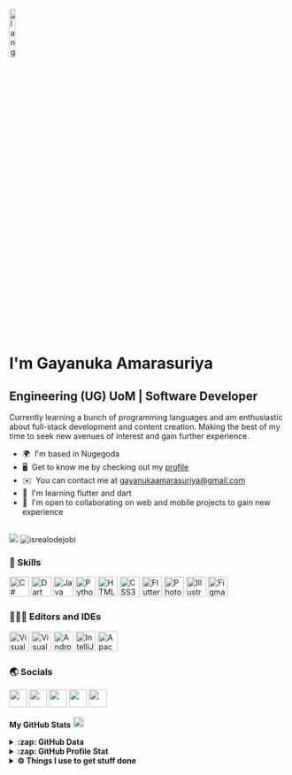 <p align="left"><img width=15%" src="https://github.com/alansmathew/alansmathew/raw/master/lang.gif" alt="lang image here" /></p>


I'm Gayanuka Amarasuriya
============================================================================================================================================

Engineering (UG) UoM | Software Developer
-----------------------------------------

Currently learning a bunch of programming languages and am enthusiastic about full-stack development and content creation. Making the best of my time to seek new avenues of interest and gain further experience.

*   🌍  I'm based in Nugegoda
*   🖥️  Get to know me by checking out my [profile](http://https://bio.link/gayanukaa)
*   ✉️  You can contact me at [gayanukaamarasuriya@gmail.com](mailto:gayanukaamarasuriya@gmail.com)
*   🧠  I'm learning flutter and dart
*   🤝  I'm open to collaborating on web and mobile projects to gain new experience <br>
<br>
<a href="https://www.github.com/Gayanukaa" target="_blank" rel="noreferrer"><img src="https://img.shields.io/github/followers/Gayanukaa?logo=github&style=for-the-badge&color=0891b2&labelColor=1c1917" /></a>
<img src="https://komarev.com/ghpvc/?username=Gayanukaa&label=Profile%20views&color=1c1917" alt="isrealodejobi"/>

### 🔨 Skills 
<p align="left">
<a href="https://docs.microsoft.com/en-us/dotnet/csharp/" target="_blank" rel="noreferrer"><img src="https://raw.githubusercontent.com/danielcranney/readme-generator/main/public/icons/skills/csharp-colored.svg" width="36" height="36" alt="C#" /></a>
<a href="https://dart.dev/" target="_blank" rel="noreferrer"><img src="https://raw.githubusercontent.com/danielcranney/readme-generator/main/public/icons/skills/dart-colored.svg" width="36" height="36" alt="Dart" /></a>
<a href="https://www.oracle.com/java/" target="_blank" rel="noreferrer"><img src="https://raw.githubusercontent.com/danielcranney/readme-generator/main/public/icons/skills/java-colored.svg" width="36" height="36" alt="Java" /></a>
<a href="https://www.python.org/" target="_blank" rel="noreferrer"><img src="https://raw.githubusercontent.com/danielcranney/readme-generator/main/public/icons/skills/python-colored.svg" width="36" height="36" alt="Python" /></a>
<a href="https://developer.mozilla.org/en-US/docs/Glossary/HTML5" target="_blank" rel="noreferrer"><img src="https://raw.githubusercontent.com/danielcranney/readme-generator/main/public/icons/skills/html5-colored.svg" width="36" height="36" alt="HTML5" /></a>
<a href="https://www.w3.org/TR/CSS/#css" target="_blank" rel="noreferrer"><img src="https://raw.githubusercontent.com/danielcranney/readme-generator/main/public/icons/skills/css3-colored.svg" width="36" height="36" alt="CSS3" /></a>
<a href="https://flutter.dev/" target="_blank" rel="noreferrer"><img src="https://raw.githubusercontent.com/danielcranney/readme-generator/main/public/icons/skills/flutter-colored.svg" width="36" height="36" alt="Flutter" /></a>
<a href="https://www.adobe.com/uk/products/photoshop.html" target="_blank" rel="noreferrer"><img src="https://raw.githubusercontent.com/danielcranney/readme-generator/main/public/icons/skills/photoshop-colored-dark.svg" width="36" height="36" alt="Photoshop" /></a>
<a href="adobe.com/uk/products/illustrator.html" target="_blank" rel="noreferrer"><img src="https://raw.githubusercontent.com/danielcranney/readme-generator/main/public/icons/skills/illustrator-colored-dark.svg" width="36" height="36" alt="Illustrator" /></a>
<a href="https://www.figma.com/" target="_blank" rel="noreferrer"><img src="https://raw.githubusercontent.com/danielcranney/readme-generator/main/public/icons/skills/figma-colored.svg" width="36" height="36" alt="Figma" /></a>
</p>

### 👨🏻‍💻 Editors and IDEs 
<p align="left">
<a href="https://code.visualstudio.com" target="_blank" rel="noreferrer"><img src="https://img.icons8.com/fluency/2x/visual-studio-code-2019.png" width="36" height="36" alt="Visual Studio Code" /></a>
<a href="https://visualstudio.microsoft.com" target="_blank" rel="noreferrer"><img src="https://img.icons8.com/fluency/512/visual-studio.png" width="36" height="36" alt="Visual Studio" /></a>
<a href="https://developer.android.com/studio" target="_blank" rel="noreferrer"><img src="https://img.icons8.com/fluency/512/android-studio--v3.png" width="36" height="36" alt="Android Studio" /></a>
<a href="https://www.jetbrains.com/idea/" target="_blank" rel="noreferrer"><img src="https://img.icons8.com/color/512/intellij-idea.png" width="36" height="36" alt="IntelliJ IDEA" /></a>
<a href="https://netbeans.apache.org" target="_blank" rel="noreferrer"><img src="https://netbeans.apache.org/images/apache-netbeans.svg" width="36" height="36" alt="Apache Netbeans" /></a>
</p>
                    
### 🌏 Socials
<p align="left"> <a href="https://www.facebook.com/gayanuka.amarasuriya" target="_blank" rel="noreferrer"><img src="https://raw.githubusercontent.com/danielcranney/readme-generator/main/public/icons/socials/facebook.svg" width="32" height="32" /></a> <a href="https://www.github.com/Gayanukaa" target="_blank" rel="noreferrer"><img src="https://raw.githubusercontent.com/danielcranney/readme-generator/main/public/icons/socials/github-dark.svg" width="32" height="32" /></a> <a href="https://www.linkedin.com/in/gayanuka-amarasuriya" target="_blank" rel="noreferrer"><img src="https://raw.githubusercontent.com/danielcranney/readme-generator/main/public/icons/socials/linkedin.svg" width="32" height="32" /></a> <a href="https://www.stackoverflow.com/users/18101297/gayanuka-amarasuriya" target="_blank" rel="noreferrer"><img src="https://raw.githubusercontent.com/danielcranney/readme-generator/main/public/icons/socials/stackoverflow.svg" width="32" height="32" /></a> <a href="https://www.twitter.com/Gayanukaaa" target="_blank" rel="noreferrer"><img src="https://raw.githubusercontent.com/danielcranney/readme-generator/main/public/icons/socials/twitter.svg" width="32" height="32" /></a></p>


<b>My GitHub Stats</b> <img src = "https://i.pinimg.com/originals/65/c4/f4/65c4f452571be1261e9c623f7da488ac.gif" width = 20px>

<details>
  <summary><b>:zap: GitHub Data</b></summary>
  <a href="http://www.github.com/Gayanukaa"><img src="https://github-readme-stats.vercel.app/api?username=Gayanukaa&show_icons=true&hide=stars,prs,&count_private=true&title_color=0891b2&text_color=ffffff&icon_color=0891b2&bg_color=1c1917&hide_border=true&show_icons=true" alt="Gayanukaa's GitHub stats" /></a>
</details>  
<details>
  <summary><b>:zap: GitHub Profile Stat</b></summary>
  <a href="https://github.com/Gayanukaa" align="left"><img src="https://github-readme-stats.vercel.app/api/top-langs/?username=Gayanukaa&langs_count=10&title_color=0891b2&text_color=ffffff&icon_color=0891b2&bg_color=1c1917&hide_border=true&locale=en&custom_title=Top%20%Languages" alt="Top Languages" /></a>
</details>

<details>	
  <br/>
  <summary><b>⚙️ Things I use to get stuff done</b></summary>
    <ul>
      <li><b>OS:</b> macOS Ventura 13.2</li>
	    <li><b>Laptop: </b> M1 MacBook Pro 13"</li>
      <li><b>Browser: </b> Safari</li>
	    <li><b>Terminal: </b> ZSH: Oh My Zsh (PowerLevel10k)</li>
      <li><b>Code Editor:</b> VSCode and others</li>
      <!--  <li><b>To Stay Updated:</b> Dev.to, Medium, Linkedin and Twitter.</li> -->
	    <br/>
</details>
